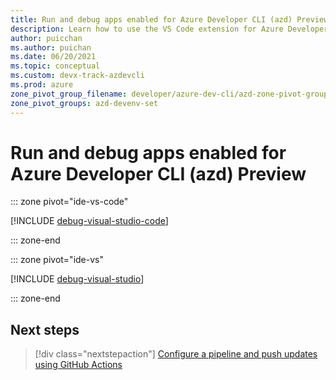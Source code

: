 ```yaml
---
title: Run and debug apps enabled for Azure Developer CLI (azd) Preview
description: Learn how to use the VS Code extension for Azure Developer CLI and Visual Studio to run and debug locally.
author: puicchan
ms.author: puichan
ms.date: 06/20/2021
ms.topic: conceptual
ms.custom: devx-track-azdevcli
ms.prod: azure
zone_pivot_group_filename: developer/azure-dev-cli/azd-zone-pivot-groups.json
zone_pivot_groups: azd-devenv-set
---
```


# Run and debug apps enabled for Azure Developer CLI (azd) Preview

::: zone pivot="ide-vs-code"

[!INCLUDE [debug-visual-studio-code](includes/debug-visual-studio-scode.md)]

::: zone-end

::: zone pivot="ide-vs"

[!INCLUDE [debug-visual-studio](includes/debug-visual-studio.md)]

::: zone-end

## Next steps

> [!div class="nextstepaction"]
> [Configure a pipeline and push updates using GitHub Actions](configure-devops-pipeline.md)
